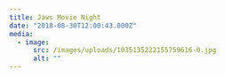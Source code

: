 ```yaml
---
title: Jaws Movie Night
date: "2018-08-30T12:00:43.000Z"
media:
  - image:
      src: /images/uploads/1035135222155759616-0.jpg
      alt: ""
---
```

